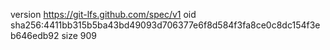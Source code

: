 version https://git-lfs.github.com/spec/v1
oid sha256:4411bb315b5ba43bd49093d706377e6f8d584f3fa8ce0c8dc154f3eb646edb92
size 909
